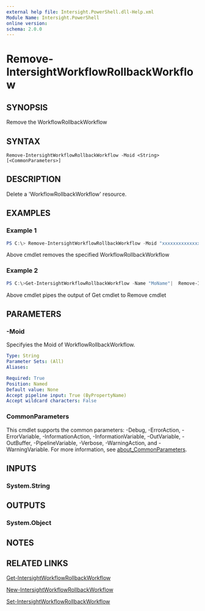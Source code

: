 ```yaml
---
external help file: Intersight.PowerShell.dll-Help.xml
Module Name: Intersight.PowerShell
online version:
schema: 2.0.0
---
```


# Remove-IntersightWorkflowRollbackWorkflow

## SYNOPSIS
Remove the WorkflowRollbackWorkflow

## SYNTAX

```
Remove-IntersightWorkflowRollbackWorkflow -Moid <String> [<CommonParameters>]
```

## DESCRIPTION
Delete a &apos;WorkflowRollbackWorkflow&apos; resource.

## EXAMPLES

### Example 1
```powershell
PS C:\> Remove-IntersightWorkflowRollbackWorkflow -Moid "xxxxxxxxxxxxxxxxxxxxxxxxxxx"
```
Above cmdlet removes the specified WorkflowRollbackWorkflow 

### Example 2
```powershell
PS C:\>Get-IntersightWorkflowRollbackWorkflow -Name "MoName"|  Remove-IntersightWorkflowRollbackWorkflow
```
Above cmdlet pipes the output of Get cmdlet to Remove cmdlet

## PARAMETERS

### -Moid
Specifyies the Moid of WorkflowRollbackWorkflow.

```yaml
Type: String
Parameter Sets: (All)
Aliases:

Required: True
Position: Named
Default value: None
Accept pipeline input: True (ByPropertyName)
Accept wildcard characters: False
```

### CommonParameters
This cmdlet supports the common parameters: -Debug, -ErrorAction, -ErrorVariable, -InformationAction, -InformationVariable, -OutVariable, -OutBuffer, -PipelineVariable, -Verbose, -WarningAction, and -WarningVariable. For more information, see [about_CommonParameters](http://go.microsoft.com/fwlink/?LinkID=113216).

## INPUTS

### System.String

## OUTPUTS

### System.Object
## NOTES

## RELATED LINKS

[Get-IntersightWorkflowRollbackWorkflow](./Get-IntersightWorkflowRollbackWorkflow.md)

[New-IntersightWorkflowRollbackWorkflow](./New-IntersightWorkflowRollbackWorkflow.md)

[Set-IntersightWorkflowRollbackWorkflow](./Set-IntersightWorkflowRollbackWorkflow.md)

